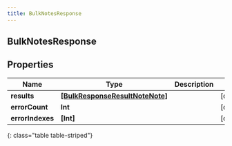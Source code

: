 ```yaml
---
title: BulkNotesResponse
---
```

## BulkNotesResponse

## Properties

|Name | Type | Description | Notes|
|------------ | ------------- | ------------- | -------------|
| **results** | [**[BulkResponseResultNoteNote]**](BulkResponseResultNoteNote.html) |  | [optional] |
| **errorCount** | **Int** |  | [optional] |
| **errorIndexes** | **[Int]** |  | [optional] |
{: class="table table-striped"}


